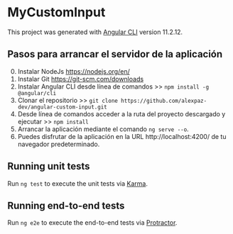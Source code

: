 # MyCustomInput

This project was generated with [Angular CLI](https://github.com/angular/angular-cli) version 11.2.12.

## Pasos para arrancar el servidor de la aplicación
0. Instalar NodeJs https://nodejs.org/en/
1. Instalar Git https://git-scm.com/downloads
2. Instalar Angular CLI desde línea de comandos >> `npm install -g @angular/cli`
3. Clonar el repositorio >> `git clone https://github.com/alexpaz-dev/angular-custom-input.git`
4. Desde línea de comandos acceder a la ruta del proyecto descargado y ejecutar >> `npm install`
5. Arrancar la aplicación mediante el comando `ng serve --o`.
6. Puedes disfrutar de la aplicación en la URL http://localhost:4200/ de tu navegador predeterminado.

## Running unit tests

Run `ng test` to execute the unit tests via [Karma](https://karma-runner.github.io).

## Running end-to-end tests

Run `ng e2e` to execute the end-to-end tests via [Protractor](http://www.protractortest.org/).
